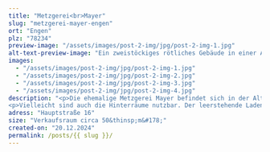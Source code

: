 ```yaml
---
title: "Metzgerei<br>Mayer"
slug: "metzgerei-mayer-engen"
ort: "Engen"
plz: "78234"
preview-image: "/assets/images/post-2-img/jpg/post-2-img-1.jpg"
alt-text-preview-image: "Ein zweistöckiges rötliches Gebäude in einer Altstadt. Eine Treppe führt zu einer Glastür die etwas nach innen gesetzt ist, zwischen den beiden Schaufenstern. Die Jalousie versperrt die Sicht nach innen in den Schaufenstern, innen gegen die Eingangtür sind Spanplatten gelehnt. Über dem Laden ist eine Wohnung."
images: 
  - "/assets/images/post-2-img/jpg/post-2-img-1.jpg"
  - "/assets/images/post-2-img/jpg/post-2-img-2.jpg"
  - "/assets/images/post-2-img/jpg/post-2-img-3.jpg"
  - "/assets/images/post-2-img/jpg/post-2-img-4.jpg"
description: "<p>Die ehemalige Metzgerei Mayer befindet sich in der Altstadt in Engen. Innen ist noch die ehemlige Fleischtheke erhalten. Das Geschäft selber ist nicht groß und sieht aus wie eine klassische Metzgerei: eine lange von oben beleuchtete Glastheke mit Fleisch und Wurst, an der Wand weiße Fliesen. Einst stand zu den Öffnungszeiten immer eine Tafel, die von einer Kuhfigur gehalten wurde vor der Tür, auf der Angebote verkündet wurden. Die Schaufenster waren mit Pflanzen dekoriert. Über der Metzgerei befindet sich eine dazugehörige Wohnung, die auch noch bewohnt ist.</p>
<p>Vielleicht sind auch die Hinterräume nutzbar. Der leerstehende Laden kann bei Familie Mayer direkt angefragt werden. In der Vergangeheit hat schon einmal eine Veranstaltungen in den leeren Räumen dort stattgefunden.<p>"
adress: "Hauptstraße 16"
size: "Verkaufsraum circa 50&thinsp;m&#178;"
created-on: "20.12.2024"
permalink: /posts/{{ slug }}/
---
```

